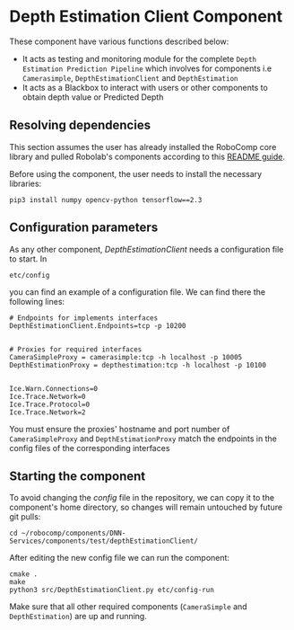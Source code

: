 # Depth Estimation Client Component

These component have various functions described below:

- It acts as testing and monitoring module for the complete `Depth Estimation Prediction Pipeline` which involves for components i.e `Camerasimple`, `DepthEstimationClient` and `DepthEstimation` 
- It acts as a Blackbox to interact with users or other components to obtain depth value or Predicted Depth


## Resolving dependencies

This section assumes the user has already installed the RoboComp core library and pulled Robolab's components according to this [README guide](https://github.com/robocomp/robocomp).

Before using the component, the user needs to install the necessary libraries:
```
pip3 install numpy opencv-python tensorflow==2.3
```

## Configuration parameters
As any other component, *DepthEstimationClient* needs a configuration file to start. In
```
etc/config
```
you can find an example of a configuration file. We can find there the following lines:
```
# Endpoints for implements interfaces
DepthEstimationClient.Endpoints=tcp -p 10200


# Proxies for required interfaces
CameraSimpleProxy = camerasimple:tcp -h localhost -p 10005
DepthEstimationProxy = depthestimation:tcp -h localhost -p 10100


Ice.Warn.Connections=0
Ice.Trace.Network=0
Ice.Trace.Protocol=0
Ice.Trace.Network=2
```
You must ensure the proxies' hostname and port number of `CameraSimpleProxy` and `DepthEstimationProxy` match the endpoints in the config files of the corresponding interfaces

## Starting the component
To avoid changing the *config* file in the repository, we can copy it to the component's home directory, so changes will remain untouched by future git pulls:

```
cd ~/robocomp/components/DNN-Services/components/test/depthEstimationClient/

```

After editing the new config file we can run the component:

```
cmake .
make
python3 src/DepthEstimationClient.py etc/config-run
```
Make sure that all other required components (`CameraSimple` and `DepthEstimation`) are up and running.
